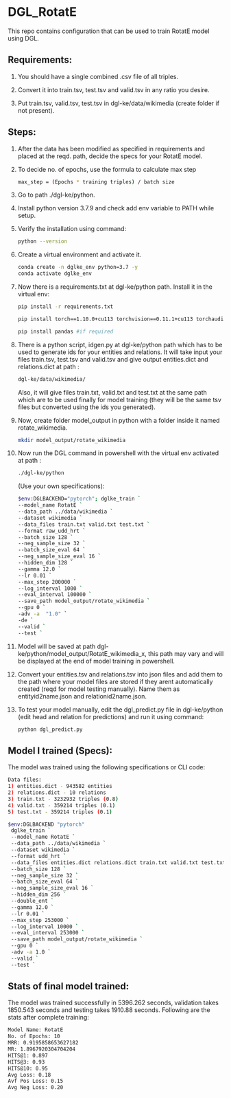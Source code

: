 # DGL_RotatE
This repo contains configuration that can be used to train RotatE model using DGL.

## Requirements:
1) You should have a single combined .csv file of all triples.

2) Convert it into train.tsv, test.tsv and valid.tsv in any ratio you desire.

3) Put train.tsv, valid.tsv, test.tsv in dgl-ke/data/wikimedia (create folder if not present).

## Steps:
1) After the data has been modified as specified in requirements and placed at the reqd. path, decide the specs for your RotatE model.

2) To decide no. of epochs, use the formula to calculate max step
   ```bash
   max_step = (Epochs * training triples) / batch size
   ```

3) Go to path ./dgl-ke/python.

4) Install python version 3.7.9 and check add env variable to PATH while setup.

5) Verify the installation using command: 
   ```bash
   python --version
   ```

6) Create a virtual environment and activate it.
   ```bash
   conda create -n dglke_env python=3.7 -y
   conda activate dglke_env
   ```

7) Now there is a requirements.txt at dgl-ke/python path. Install it in the virtual env:
   ```bash
   pip install -r requirements.txt
   ```
   ```bash
   pip install torch==1.10.0+cu113 torchvision==0.11.1+cu113 torchaudio==0.10.0+cu113 -f https://download.pytorch.org/whl/torch_stable.html
   ```
   ```bash
   pip install pandas #if required
   ```

8) There is a python script, idgen.py at dgl-ke/python path which has to be used to generate ids for your entities and relations. It will take input your files train.tsv, test.tsv and valid.tsv and give output entities.dict and relations.dict at path :
    ```bash
    dgl-ke/data/wikimedia/
    ``` 
    Also, it will give files train.txt, valid.txt and test.txt at the same path which are to be used finally for model training (they will be the same tsv files but converted using the ids you generated).

9) Now, create folder model_output in python with a folder inside it named rotate_wikimedia.
   ```bash
   mkdir model_output/rotate_wikimedia
   ```

10) Now run the DGL command in powershell with the virtual env activated at path :
    ```bash
    ./dgl-ke/python 
    ```
    (Use your own specifications):
      ```bash
      $env:DGLBACKEND="pytorch"; dglke_train `
      --model_name RotatE `
      --data_path ../data/wikimedia `
      --dataset wikimedia `
      --data_files train.txt valid.txt test.txt `
      --format raw_udd_hrt `
      --batch_size 128 `
      --neg_sample_size 32 `
      --batch_size_eval 64 `
      --neg_sample_size_eval 16 `
      --hidden_dim 128 `
      --gamma 12.0 `
      --lr 0.01 `
      --max_step 200000 `
      --log_interval 1000 `
      --eval_interval 100000 `
      --save_path model_output/rotate_wikimedia `
      --gpu 0 `
      -adv -a  "1.0" `
      -de `
      --valid `
      --test `
      ```
11) Model will be saved at path dgl-ke/python/model_output/RotatE_wikimedia_x, this path may vary and will be displayed at the end of model training in powershell.

12) Convert your entities.tsv and relations.tsv into json files and add them to the path where your model files are stored if they arent automatically created (reqd for model testing manually). Name them as entityid2name.json and relationid2name.json.

13) To test your model manually, edit the dgl_predict.py file in dgl-ke/python (edit head and relation for predictions) and run it using command:
    ```bash
    python dgl_predict.py
    ```

## Model I trained (Specs):
The model was trained using the following specifications or CLI code:
   ```bash
   Data files: 
   1) entities.dict - 943582 entities
   2) relations.dict - 10 relations
   3) train.txt - 3232932 triples (0.8)
   4) valid.txt - 359214 triples (0.1)
   5) test.txt - 359214 triples (0.1)
   ```

   ```bash
   $env:DGLBACKEND "pytorch"                                                                                       
    dglke_train `
    --model_name RotatE `
    --data_path ../data/wikimedia `
    --dataset wikimedia `
    --format udd_hrt `
    --data_files entities.dict relations.dict train.txt valid.txt test.txt `
    --batch_size 128 `
    --neg_sample_size 32 `
    --batch_size_eval 64 `
    --neg_sample_size_eval 16 `
    --hidden_dim 256 `
    --double_ent `
    --gamma 12.0 `
    --lr 0.01 `
    --max_step 253000 `
    --log_interval 10000 `
    --eval_interval 253000 `
    --save_path model_output/rotate_wikimedia `
    --gpu 0 `
    -adv -a 1.0 `
    --valid `
    --test `
   ```

 ## Stats of final model trained:

 The model was trained successfully in 5396.262 seconds, validation takes 1850.543 seconds and testing takes 1910.88 seconds. Following are the stats after complete training:

 ```bash
Model Name: RotatE
No. of Epochs: 10
MRR: 0.9195858653627182
MR: 1.8967920304704204
HITS@1: 0.897
HITS@3: 0.93
HITS@10: 0.95
Avg Loss: 0.18 
Avf Pos Loss: 0.15
Avg Neg Loss: 0.20 
 ```
